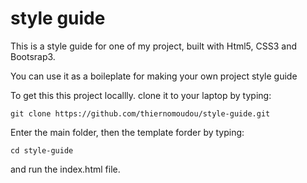 # style guide

This is a style guide for one of my project, built with Html5, CSS3 and Bootsrap3.

You can use it as a boileplate for making your own project style guide

To get this this project locallly. clone it to your laptop by typing: 

```
git clone https://github.com/thiernomoudou/style-guide.git
```

Enter the main folder, then the template forder by typing:
```
cd style-guide
```

and run the index.html file.
